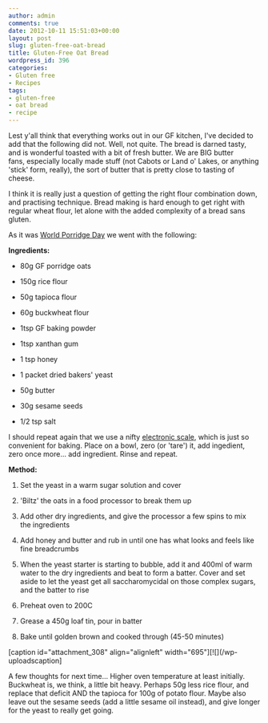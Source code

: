 ```yaml
---
author: admin
comments: true
date: 2012-10-11 15:51:03+00:00
layout: post
slug: gluten-free-oat-bread
title: Gluten-Free Oat Bread
wordpress_id: 396
categories:
- Gluten free
- Recipes
tags:
- gluten-free
- oat bread
- recipe
---
```


Lest y'all think that everything works out in our GF kitchen, I've decided to add that the following did not. Well, not quite. The bread is darned tasty, and is wonderful toasted with a bit of fresh butter. We are BIG butter fans, especially locally made stuff (not Cabots or Land o' Lakes, or anything 'stick' form, really), the sort of butter that is pretty close to tasting of cheese.

I think it is really just a question of getting the right flour combination down, and practising technique. Bread making is hard enough to get right with regular wheat flour, let alone with the added complexity of a bread sans gluten.

As it was [World Porridge Day](http://www.goldenspurtle.com/world-porridge-day/) we went with the following:

**Ingredients:**



	
  * 80g GF porridge oats

	
  * 150g rice flour

	
  * 50g tapioca flour

	
  * 60g buckwheat flour

	
  * 1tsp GF baking powder

	
  * 1tsp xanthan gum

	
  * 1 tsp honey

	
  * 1 packet dried bakers' yeast

	
  * 50g butter

	
  * 30g sesame seeds

	
  * 1/2 tsp salt




I should repeat again that we use a nifty [electronic scale](http://www.polyvore.com/bamboo_kitchen_scale/thing?id=37829006), which is just so convenient for baking. Place on a bowl, zero (or 'tare') it, add ingedient, zero once more... add ingredient. Rinse and repeat.




**Method:**



	
  1. Set the yeast in a warm sugar solution and cover

	
  2. 'Biltz' the oats in a food processor to break them up

	
  3. Add other dry ingredients, and give the processor a few spins to mix the ingredients

	
  4. Add honey and butter and rub in until one has what looks and feels like fine breadcrumbs

	
  5. When the yeast starter is starting to bubble, add it and 400ml of warm water to the dry ingredients and beat to form a batter. Cover and set aside to let the yeast get all saccharomycidal on those complex sugars, and the batter to rise

	
  6. Preheat oven to 200C

	
  7. Grease a 450g loaf tin, pour in batter

	
  8. Bake until golden brown and cooked through (45-50 minutes)


[caption id="attachment_308" align="alignleft" width="695"][![](/wp-uploadscaption]



A few thoughts for next time... Higher oven temperature at least initially. Buckwheat is, we think, a little bit heavy. Perhaps 50g less rice flour, and replace that deficit AND the tapioca for 100g of potato flour. Maybe also leave out the sesame seeds (add a little sesame oil instead), and give longer for the yeast to really get going.
